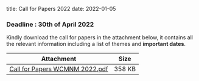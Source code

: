title: Call for Papers 2022
date: 2022-01-05
 
### Deadline : 30th of April 2022

Kindly download the call for papers in the attachment below, it contains all the relevant information including a list of themes and **important dates**.

| Attachment | Size |
|---|---|
|<a href="/files/Second Call for Papers WCMNM2022.pdf">Call for Papers WCMNM 2022.pdf</a> | 358 KB |

